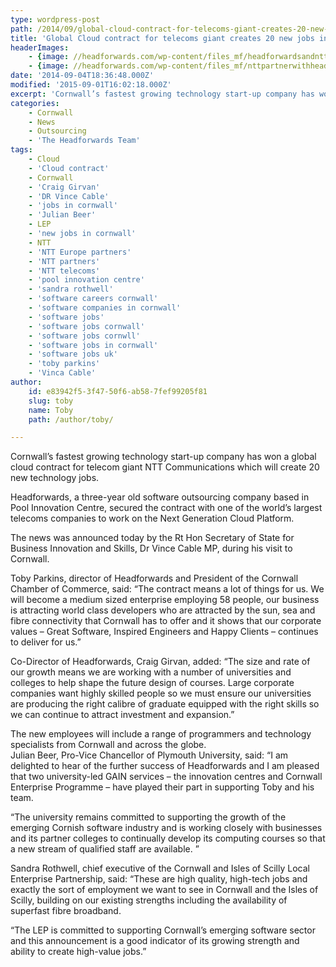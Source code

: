 ```yaml
---
type: wordpress-post
path: /2014/09/global-cloud-contract-for-telecoms-giant-creates-20-new-jobs-in-cornwall
title: 'Global Cloud contract for telecoms giant creates 20 new jobs in Cornwall'
headerImages:
    - {image: //headforwards.com/wp-content/files_mf/headforwardsandnttpartner.jpg, text: 'Cloud Contract '}
    - {image: //headforwards.com/wp-content/files_mf/nttpartnerwithheadforwards.jpg, text: ""}
date: '2014-09-04T18:36:48.000Z'
modified: '2015-09-01T16:02:18.000Z'
excerpt: 'Cornwall’s fastest growing technology start-up company has won a global cloud contract for telecom giant NTT Communications which will create 20 new technology jobs. Headforwards, a three-year old software outsourcing company based in Pool Innovation Centre, secured the contract with one of the world’s largest telecoms companies to work on the Next Generation Cloud Platform. …'
categories:
    - Cornwall
    - News
    - Outsourcing
    - 'The Headforwards Team'
tags:
    - Cloud
    - 'Cloud contract'
    - Cornwall
    - 'Craig Girvan'
    - 'DR Vince Cable'
    - 'jobs in cornwall'
    - 'Julian Beer'
    - LEP
    - 'new jobs in cornwall'
    - NTT
    - 'NTT Europe partners'
    - 'NTT partners'
    - 'NTT telecoms'
    - 'pool innovation centre'
    - 'sandra rothwell'
    - 'software careers cornwall'
    - 'software companies in cornwall'
    - 'software jobs'
    - 'software jobs cornwall'
    - 'software jobs cornwll'
    - 'software jobs in cornwall'
    - 'software jobs uk'
    - 'toby parkins'
    - 'Vinca Cable'
author:
    id: e83942f5-3f47-50f6-ab58-7fef99205f81
    slug: toby
    name: Toby
    path: /author/toby/

---
```

Cornwall’s fastest growing technology start-up company has won a global cloud contract for telecom giant NTT Communications which will create 20 new technology jobs.

Headforwards, a three-year old software outsourcing company based in Pool Innovation Centre, secured the contract with one of the world’s largest telecoms companies to work on the Next Generation Cloud Platform.

The news was announced today by the Rt Hon Secretary of State for Business Innovation and Skills, Dr Vince Cable MP, during his visit to Cornwall.

Toby Parkins, director of Headforwards and President of the Cornwall Chamber of Commerce, said: “The contract means a lot of things for us. We will become a medium sized enterprise employing 58 people, our business is attracting world class developers who are attracted by the sun, sea and fibre connectivity that Cornwall has to offer and it shows that our corporate values – Great Software, Inspired Engineers and Happy Clients – continues to deliver for us.”

Co-Director of Headforwards, Craig Girvan, added: “The size and rate of our growth means we are working with a number of universities and colleges to help shape the future design of courses. Large corporate companies want highly skilled people so we must ensure our universities are producing the right calibre of graduate equipped with the right skills so we can continue to attract investment and expansion.”

The new employees will include a range of programmers and technology specialists from Cornwall and across the globe.  
Julian Beer, Pro-Vice Chancellor of Plymouth University, said: “I am delighted to hear of the further success of Headforwards and I am pleased that two university-led GAIN services – the innovation centres and Cornwall Enterprise Programme – have played their part in supporting Toby and his team.

“The university remains committed to supporting the growth of the emerging Cornish software industry and is working closely with businesses and its partner colleges to continually develop its computing courses so that a new stream of qualified staff are available. ”

Sandra Rothwell, chief executive of the Cornwall and Isles of Scilly Local Enterprise Partnership, said: “These are high quality, high-tech jobs and exactly the sort of employment we want to see in Cornwall and the Isles of Scilly, building on our existing strengths including the availability of superfast fibre broadband.

“The LEP is committed to supporting Cornwall’s emerging software sector and this announcement is a good indicator of its growing strength and ability to create high-value jobs.”
